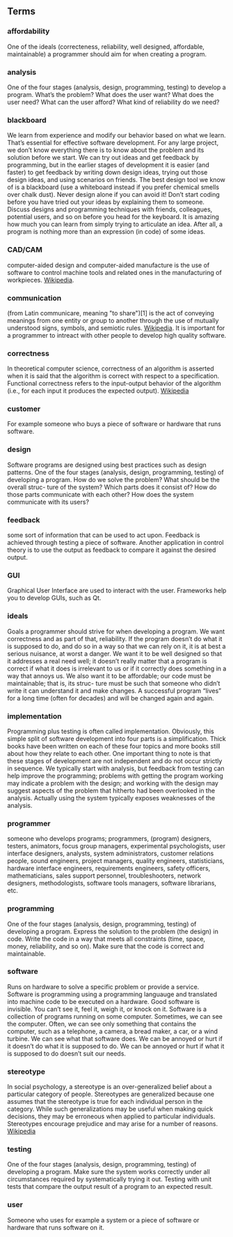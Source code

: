 ## Terms

### affordability

One of the ideals (correcteness, reliability, well designed, affordable, maintainable) a programmer should aim for when creating a program. 

### analysis 

One of the four stages (analysis, design, programming, testing) to develop a program. What’s the problem? What does the user want? What does the user need? What can the user afford? What kind of reliability do we need? 

### blackboard 

We learn from experience and modify our behavior based on what we learn. That’s essential for effective software development. 
For any large project, we don’t know everything there is to know about the problem and its solution before we start. We can try out ideas and get feedback by programming, 
but in the earlier stages of development it is easier (and faster) to get feedback by writing down design ideas, trying out those design ideas, and using scenarios on friends. 
The best design tool we know of is a blackboard (use a whiteboard instead if you prefer chemical smells over chalk dust). Never design alone if you can avoid it! 
Don’t start coding before you have tried out your ideas by explaining them to someone. Discuss designs and programming techniques with friends, colleagues, potential users, 
and so on before you head for the keyboard. It is amazing how much you can learn from simply trying to articulate an idea. 
After all, a program is nothing more than an expression (in code) of some ideas.

### CAD/CAM

computer-aided design and computer-aided manufacture is the use of software to control machine tools and related ones in the manufacturing of workpieces. [Wikipedia](https://en.wikipedia.org/wiki/Computer-aided_manufacturing).
### communication 

(from Latin communicare, meaning "to share")[1] is the act of conveying meanings from one entity or group to another through the use of mutually understood signs, symbols, and semiotic rules. [Wikipedia](https://en.wikipedia.org/wiki/Communication). It is important for a programmer to intreact with other people to develop high quality software. 

### correctness 

In theoretical computer science, correctness of an algorithm is asserted when it is said that the algorithm is correct with respect to a specification. 
Functional correctness refers to the input-output behavior of the algorithm (i.e., for each input it produces the expected output). [Wikipedia](https://en.wikipedia.org/wiki/Correctness_(computer_science))

### customer 

For example someone who buys a piece of software or hardware that runs software.

### design 

Software programs are designed using best practices such as design patterns. One of the four stages (analysis, design, programming, testing) of developing a program. How do we solve the problem? What should be the overall struc- ture of the system? Which parts does it consist of? How do those parts communicate with each other? How does the system communicate with its users?
### feedback 

some sort of information that can be used to act upon. Feedback is achieved through testing a piece of software. Another application in control theory is to use the output as feedback to compare it against the desired output. 

### GUI 

Graphical User Interface are used to interact with the user. Frameworks help you to develop GUIs, such as Qt. 

### ideals 

Goals a programmer should strive for when developing a program. We want correctness and as part of that, reliability. If the program doesn’t do what it is supposed to do, and do so in a way so that we can rely on it, it is at best a serious nuisance, at worst a danger. We want it to be well designed so that it addresses a real need well; it doesn’t really matter that a program is correct if what it does is irrelevant to us or if it correctly does something in a way that annoys us. 
We also want it to be affordable; our code must be maintainable; that is, its struc- ture must be such that someone who didn’t write it can understand it and make changes. 
A successful program “lives” for a long time (often for decades) and will be changed again and again.

### implementation 

Programming plus testing is often called implementation. Obviously, this simple split of software development into four parts is a simplification. 
Thick books have been written on each of these four topics and more books still about how they relate to each other. One important thing to note is that these stages of development are not independent and do not occur strictly in sequence. 
We typically start with analysis, but feedback from testing can help improve the programming; problems with getting the program working may indicate a problem with the design; and working with the design may suggest aspects of the problem that hitherto had been overlooked in the analysis. Actually using the system typically exposes weaknesses of the analysis. 

### programmer 

someone who develops programs; programmers, (program) designers, testers, animators, focus group managers, experimental psychologists, user interface designers, analysts, system administrators, 
customer relations people, sound engineers, project managers, quality engineers, statisticians, hardware interface engineers, requirements engineers, safety officers, mathematicians, sales support personnel, troubleshooters, network designers, methodologists, software tools managers, software librarians, etc. 

### programming 

One of the four stages (analysis, design, programming, testing) of developing a program. Express the solution to the problem (the design) in code. 
Write the code in a way that meets all constraints (time, space, money, reliability, and so on). Make sure that the code is correct and maintainable. 


### software 

Runs on hardware to solve a specific problem or provide a service. Software is programming using a programming languauge and translated into machine code to be executed on a hardware. Good software is invisible. You can’t see it, feel it, weigh it, or knock on it. Software is a collection of programs running on some computer. Sometimes, we can see the computer. Often, we can see only something that contains the computer, such as a telephone, a camera, a bread maker, a car, or a wind turbine. We can see what that software does. We can be annoyed or hurt if it doesn’t do what it is supposed to do. We can be annoyed or hurt if what it is supposed to do doesn’t suit our needs.

### stereotype 

In social psychology, a stereotype is an over-generalized belief about a particular category of people. 
Stereotypes are generalized because one assumes that the stereotype is true for each individual person in the category. 
While such generalizations may be useful when making quick decisions, they may be erroneous when applied to particular individuals. Stereotypes encourage prejudice and may arise for a number of reasons. [Wikipedia](https://en.wikipedia.org/wiki/Stereotype)

### testing 

One of the four stages (analysis, design, programming, testing) of developing a program. Make sure the system works correctly under all circumstances required by systematically trying it out. 
Testing with unit tests that compare the output result of a program to an expected result.

### user 

Someone who uses for example a system or a piece of software or hardware that runs software on it.  
